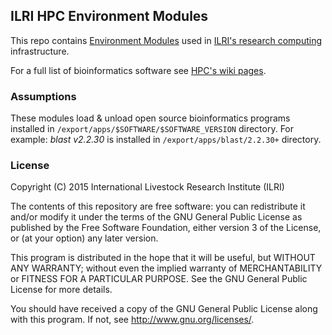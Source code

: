 ## ILRI HPC Environment Modules

This repo contains [Environment Modules](http://modules.sourceforge.net) used in
[ILRI's research computing](http://hpc.ilri.cgiar.org/) infrastructure.

For a full list of bioinformatics software see [HPC's wiki pages](http://hpc.ilri.cgiar.org/list-of-software).

### Assumptions
These modules load & unload open source bioinformatics programs installed in
`/export/apps/$SOFTWARE/$SOFTWARE_VERSION` directory.
For example: *blast v2.2.30* is installed in `/export/apps/blast/2.2.30+`
directory.

### License
Copyright (C) 2015 International Livestock Research Institute (ILRI)

The contents of this repository are free software: you can redistribute
it and/or modify it under the terms of the GNU General Public License
as published by the Free Software Foundation, either version 3 of the
License, or (at your option) any later version.

This program is distributed in the hope that it will be useful,
but WITHOUT ANY WARRANTY; without even the implied warranty of
MERCHANTABILITY or FITNESS FOR A PARTICULAR PURPOSE.  See the
GNU General Public License for more details.

You should have received a copy of the GNU General Public License
along with this program.  If not, see <http://www.gnu.org/licenses/>.
